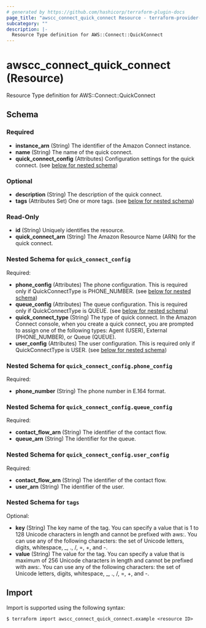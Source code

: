 ```yaml
---
# generated by https://github.com/hashicorp/terraform-plugin-docs
page_title: "awscc_connect_quick_connect Resource - terraform-provider-awscc"
subcategory: ""
description: |-
  Resource Type definition for AWS::Connect::QuickConnect
---
```


# awscc_connect_quick_connect (Resource)

Resource Type definition for AWS::Connect::QuickConnect



<!-- schema generated by tfplugindocs -->
## Schema

### Required

- **instance_arn** (String) The identifier of the Amazon Connect instance.
- **name** (String) The name of the quick connect.
- **quick_connect_config** (Attributes) Configuration settings for the quick connect. (see [below for nested schema](#nestedatt--quick_connect_config))

### Optional

- **description** (String) The description of the quick connect.
- **tags** (Attributes Set) One or more tags. (see [below for nested schema](#nestedatt--tags))

### Read-Only

- **id** (String) Uniquely identifies the resource.
- **quick_connect_arn** (String) The Amazon Resource Name (ARN) for the quick connect.

<a id="nestedatt--quick_connect_config"></a>
### Nested Schema for `quick_connect_config`

Required:

- **phone_config** (Attributes) The phone configuration. This is required only if QuickConnectType is PHONE_NUMBER. (see [below for nested schema](#nestedatt--quick_connect_config--phone_config))
- **queue_config** (Attributes) The queue configuration. This is required only if QuickConnectType is QUEUE. (see [below for nested schema](#nestedatt--quick_connect_config--queue_config))
- **quick_connect_type** (String) The type of quick connect. In the Amazon Connect console, when you create a quick connect, you are prompted to assign one of the following types: Agent (USER), External (PHONE_NUMBER), or Queue (QUEUE).
- **user_config** (Attributes) The user configuration. This is required only if QuickConnectType is USER. (see [below for nested schema](#nestedatt--quick_connect_config--user_config))

<a id="nestedatt--quick_connect_config--phone_config"></a>
### Nested Schema for `quick_connect_config.phone_config`

Required:

- **phone_number** (String) The phone number in E.164 format.


<a id="nestedatt--quick_connect_config--queue_config"></a>
### Nested Schema for `quick_connect_config.queue_config`

Required:

- **contact_flow_arn** (String) The identifier of the contact flow.
- **queue_arn** (String) The identifier for the queue.


<a id="nestedatt--quick_connect_config--user_config"></a>
### Nested Schema for `quick_connect_config.user_config`

Required:

- **contact_flow_arn** (String) The identifier of the contact flow.
- **user_arn** (String) The identifier of the user.



<a id="nestedatt--tags"></a>
### Nested Schema for `tags`

Optional:

- **key** (String) The key name of the tag. You can specify a value that is 1 to 128 Unicode characters in length and cannot be prefixed with aws:. You can use any of the following characters: the set of Unicode letters, digits, whitespace, _, ., /, =, +, and -.
- **value** (String) The value for the tag. You can specify a value that is maximum of 256 Unicode characters in length and cannot be prefixed with aws:. You can use any of the following characters: the set of Unicode letters, digits, whitespace, _, ., /, =, +, and -.

## Import

Import is supported using the following syntax:

```shell
$ terraform import awscc_connect_quick_connect.example <resource ID>
```

